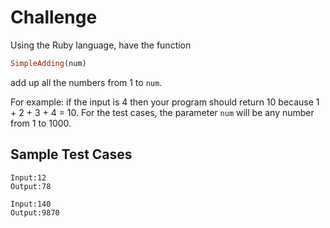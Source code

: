 # Challenge

Using the Ruby language, have the function
```ruby
SimpleAdding(num)
```

add up all the numbers from 1 to ```num```.

For example: if the input is 4 then your program should return 10 because 1 + 2 + 3 + 4 = 10. For the test cases, the parameter ```num``` will be any number from 1 to 1000.  

## Sample Test Cases
```
Input:12
Output:78

Input:140
Output:9870
```
